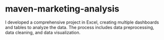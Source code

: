 # maven-marketing-analysis
I developed a comprehensive project in Excel, creating multiple dashboards and tables to analyze the data. The process includes data preprocessing, data cleaning, and data visualization.
